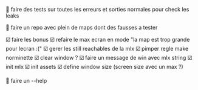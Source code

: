 :radio_button: faire des tests sur toutes les erreurs et sorties normales pour check les leaks

:radio_button: faire un repo avec plein de maps dont des fausses a tester


:ballot_box_with_check: faire les bonus
:ballot_box_with_check: refaire le max ecran en mode "la map est trop grande pour lecran :("
:ballot_box_with_check: gerer les still reachables de la mlx
:ballot_box_with_check: pimper regle make norminette
:ballot_box_with_check: clear window ?
:ballot_box_with_check: faire un message de win avec mlx string
:ballot_box_with_check: init mlx
:ballot_box_with_check: init assets
:ballot_box_with_check: define window size (screen size avec un max ?)

:radio_button: faire un --help
